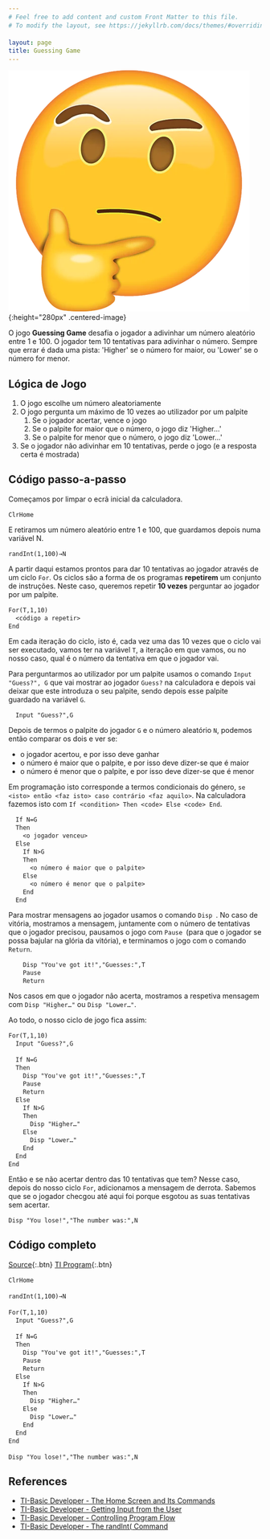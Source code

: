 ```yaml
---
# Feel free to add content and custom Front Matter to this file.
# To modify the layout, see https://jekyllrb.com/docs/themes/#overriding-theme-defaults

layout: page
title: Guessing Game
---
```


![thinking](/images/thinking.webp){:height="280px" .centered-image}

O jogo **Guessing Game** desafia o jogador a adivinhar um número aleatório entre 1 e 100. O
    jogador tem 10 tentativas para adivinhar o número. Sempre que errar é dada uma pista:
    'Higher' se o número for maior, ou 'Lower' se o número for menor.

## Lógica de Jogo

1. O jogo escolhe um número aleatoriamente
2. O jogo pergunta um máximo de 10 vezes ao utilizador por um palpite
    1. Se o jogador acertar, vence o jogo
    2. Se o palpite for maior que o número, o jogo diz 'Higher...'
    3. Se o palpite for menor que o número, o jogo diz 'Lower...'
3. Se o jogador não adivinhar em 10 tentativas, perde o jogo (e a resposta certa é mostrada)

## Código passo-a-passo 

Começamos por limpar o ecrã inicial da calculadora.

```basic
ClrHome
```

E retiramos um número aleatório entre 1 e 100, que guardamos depois numa variável N.

```basic
randInt(1,100)→N
```

A partir daqui estamos prontos para dar 10 tentativas ao jogador através de um ciclo `For`.
  Os ciclos sâo a forma de os programas **repetirem** um conjunto de instruções. Neste caso,
  queremos repetir **10 vezes** perguntar ao jogador por um palpite.

```basic
For(T,1,10)
  <código a repetir>
End
```

Em cada iteração do ciclo, isto é, cada vez uma das 10 vezes que o ciclo vai ser executado,
  vamos ter na variável `T`, a iteração em que vamos, ou no nosso caso, qual é o número da 
  tentativa em que o jogador vai.

Para perguntarmos ao utilizador por um palpite usamos o comando `Input "Guess?", G` que vai
  mostrar ao jogador `Guess?` na calculadora e depois vai deixar que este introduza o seu 
  palpite, sendo depois esse palpite guardado na variável `G`.

```basic
  Input "Guess?",G
```

Depois de termos o palpite do jogador `G` e o número aleatório `N`, podemos então comparar
  os dois e ver se:
- o jogador acertou, e por isso deve ganhar
- o número é maior que o palpite, e por isso deve dizer-se que é maior
- o número é menor que o palpite, e por isso deve dizer-se que é menor

Em programação isto corresponde a termos condicionais do género, 
  `se <isto> então <faz isto> caso contrário <faz aquilo>`. Na calculadora fazemos isto com 
  `If <condition> Then <code> Else <code> End`.

```basic
  If N=G
  Then
    <o jogador venceu>
  Else
    If N>G
    Then
      <o número é maior que o palpite>
    Else
      <o número é menor que o palpite>
    End
  End
```

Para mostrar mensagens ao jogador usamos o comando `Disp `. No caso de vitória,
  mostramos a mensagem, juntamente com o número de tentativas que o jogador precisou,
  pausamos o jogo com `Pause `(para que o jogador se possa bajular na glória da vitória),
  e terminamos o jogo com o comando `Return`.

```basic
    Disp "You've got it!","Guesses:",T
    Pause 
    Return
```

Nos casos em que o jogador nâo acerta, mostramos a respetiva mensagem com `Disp "Higher…"` ou
  `Disp "Lower…"`.

Ao todo, o nosso ciclo de jogo fica assim:

```basic
For(T,1,10)
  Input "Guess?",G
  
  If N=G
  Then
    Disp "You've got it!","Guesses:",T
    Pause 
    Return
  Else
    If N>G
    Then
      Disp "Higher…"
    Else
      Disp "Lower…"
    End
  End
End
```

Entâo e se não acertar dentro das 10 tentativas que tem? Nesse caso, depois do nosso ciclo `For`,
  adicionamos a mensagem de derrota. Sabemos que se o jogador checgou até aqui foi porque esgotou 
  as suas tentativas sem acertar.

```basic
Disp "You lose!","The number was:",N
```

## Código completo

[Source](https://minhaskamal.github.io/DownGit/#/home?url=https://github.com/hack-your-calculator/hack-your-calculator.github.io/blob/master/programs/GUESS/GUESS.txt){:.btn}
[TI Program](https://minhaskamal.github.io/DownGit/#/home?url=https://github.com/hack-your-calculator/hack-your-calculator.github.io/blob/master/programs/GUESS/GUESS.8xp){:.btn}

```basic
ClrHome

randInt(1,100)→N

For(T,1,10)
  Input "Guess?",G
  
  If N=G
  Then
    Disp "You've got it!","Guesses:",T
    Pause 
    Return
  Else
    If N>G
    Then
      Disp "Higher…"
    Else
      Disp "Lower…"
    End
  End
End

Disp "You lose!","The number was:",N
```

## References
- [TI-Basic Developer - The Home Screen and Its Commands](http://tibasicdev.wikidot.com/homescreen)
- [TI-Basic Developer - Getting Input from the User](http://tibasicdev.wikidot.com/userinput)
- [TI-Basic Developer - Controlling Program Flow](http://tibasicdev.wikidot.com/controlflow#toc1)
- [TI-Basic Developer - The randInt( Command](http://tibasicdev.wikidot.com/randint)
